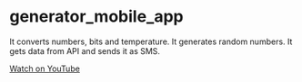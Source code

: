 # generator_mobile_app
It converts numbers, bits and temperature. It generates random numbers. It gets data from API and sends it as SMS.

[Watch on YouTube](https://www.youtube.com/playlist?list=PLfU-PSjwmVmcnAEnnOobhf0e-oGuFQRk3)

